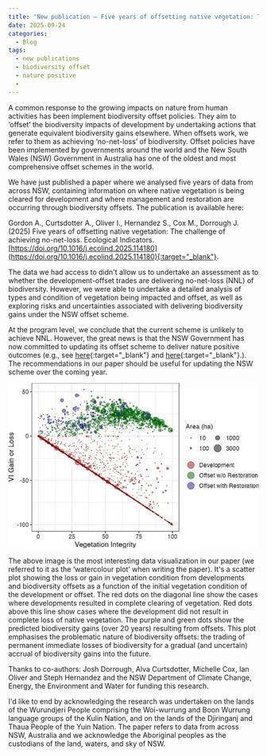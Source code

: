 ```yaml
---
title: "New publication — Five years of offsetting native vegetation: The challenge of achieving no-net-loss"
date: 2025-09-24
categories:
  - Blog
tags:
  - new publications 
  - biodiversity offset
  - nature positive
  - 
---
```


A common response to the growing impacts on nature from human activities has been implement biodiversity offset policies. They aim to ‘offset’ the biodiversity impacts of development by undertaking actions that generate equivalent biodiversity gains elsewhere. When offsets work, we refer to them as achieving ‘no-net-loss’ of biodiversity. Offset policies have been implemented by governments around the world and the New South Wales (NSW) Government in Australia has one of the oldest and most comprehensive offset schemes in the world. 

We have just published a paper where we analysed five years of data from across NSW, containing information on where native vegetation is being cleared for development and where management and restoration are occurring through biodiversity offsets. The publication is available here: 

Gordon A., Curtsdotter A., Oliver I., Hernandez S., Cox M., Dorrough J. (2025) Five years of offsetting native vegetation: The challenge of achieving no-net-loss. Ecological Indicators.[https://doi.org/10.1016/j.ecolind.2025.114180](https://doi.org/10.1016/j.ecolind.2025.114180){:target="_blank"}.

The data we had access to didn't allow us to undertake an assessment as to whether the development-offset trades are delivering no-net-loss (NNL) of biodiversity. However, we were able to undertake a detailed analysis of types and condition of vegetation being impacted and offset, as well as exploring risks and uncertainties associated with delivering biodiversity gains under the NSW offset scheme.

At the program level, we conclude that the current scheme is unlikely to achieve NNL. However, the great news is that the NSW Government has now committed to updating its offset scheme to deliver nature positive outcomes (e.g., see [here](https://www.corrs.com.au/insights/nsw-plans-for-nature-with-net-positive-biodiversity-offset-reforms){:target="_blank"} and [here](https://www.nsw.gov.au/departments-and-agencies/cabinet-office/resources/nsw-plan-for-nature){:target="_blank"}.). The recommendations in our paper should be useful for updating the NSW scheme over the coming year.

![image tooltip here](/assets/images/watercolour-plot.jpg)

The above image is the most interesting data visualization in our paper (we referred to it as the ‘watercolour plot’ when writing the paper). It's a scatter plot showing the loss or gain in vegetation condition from developments and biodiversity offsets as a function of the initial vegetation condition of the development or offset. The red dots on the diagonal line show the cases where developments resulted in complete clearing of vegetation. Red dots above this line show cases where the development did not result in complete loss of native vegetation. The purple and green dots show the predicted biodiversity gains (over 20 years) resulting from offsets. This plot emphasises the problematic nature of biodiversity offsets: the trading of permanent immediate losses of biodiversity for a gradual (and uncertain) accrual of biodiversity gains into the future.

Thanks to co-authors: Josh Dorrough, Alva Curtsdotter, Michelle Cox, Ian Oliver and Steph Hernandez and the NSW Department of Climate Change, Energy, the Environment and Water for funding this research. 

I'd like to end by acknowledging the research was undertaken on the lands of the Wurundjeri People comprising the Woi-wurrung and Boon Wurrung language groups of the Kulin Nation, and on the lands of the Djiringanj and Thaua People of the Yuin Nation. The paper refers to data from across NSW, Australia and we acknowledge the Aboriginal peoples as the custodians of the land, waters, and sky of NSW.

